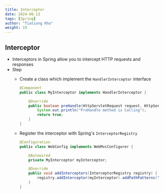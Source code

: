 ```yaml
---
title: Interceptor
date: 2024-06-13
tags: [Spring]
author: "Tiationg Kho"
weight: 19
---
```


## Interceptor

- Interceptors in Spring allow you to intercept HTTP requests and responses
- Step
    - Create a class which implement the `HandlerInterceptor` interface
        
        ```java
        @Component
        public class MyInterceptor implements HandlerInterceptor {
        
            @Override
            public boolean preHandle(HttpServletRequest request, HttpServletResponse response, Object handler) throws Exception {
                System.out.println("PreHandle method is Calling");
                return true;
            }
        }
        ```
        
    - Register the interceptor with Spring's `InterceptorRegistry`
        
        ```java
        @Configuration
        public class WebConfig implements WebMvcConfigurer {
        
            @Autowired
            private MyInterceptor myInterceptor;
        
            @Override
            public void addInterceptors(InterceptorRegistry registry) {
                registry.addInterceptor(myInterceptor).addPathPatterns("/**");
            }
        }
        ```